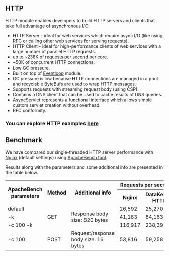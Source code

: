 ## HTTP

HTTP module enables developers to build HTTP servers and clients that take full advantage of asynchronous I/O.

* HTTP Server - ideal for web services which require async I/O (like using RPC or calling other web services for serving
 requests).
* HTTP Client - ideal for high-performance clients of web services with a large number of parallel HTTP requests.
* [up to ~238K of requests per second per core](#benchmark).
* ~50K of concurrent HTTP connections.
* Low GC pressure.
* Built on top of [Eventloop](https://github.com/softindex/datakernel/tree/master/core-eventloop) module.
* GC pressure is low because HTTP connections are managed in a pool and recyclable ByteBufs are used to wrap HTTP messages.
* Supports requests with streaming request body (using CSP).
* Contains a DNS client that can be used to cache results of DNS queries.
* AsyncServlet represents a functional interface which allows simple custom servlet creation without overhead.
* RFC conformity.

### You can explore HTTP examples [here](https://github.com/softindex/datakernel/tree/master/examples/http)

## Benchmark

We have compared our single-threaded HTTP server performance with [Nginx](http://nginx.org) (default settings) using [ApacheBench tool](http://httpd.apache.org/docs/2.4/programs/ab.html).

Results along with the parameters and some additional info are presented in the table below.

<table>
  <tr>
    <th rowspan="2">ApacheBench parameters</th>
    <th rowspan="2">Method</th>
    <th rowspan="2">Additional info</th>
    <th colspan="2">Requests per second</th>
  </tr>
  <tr>
    <th>Nginx</th>
    <th>DataKernel HTTP</th>
  </tr>
  <tr>
    <td>default</td>
    <td rowspan="3">GET</td>
    <td rowspan="3">Response body size: 820 bytes</td>
    <td>26,592</td>
    <td>25,270</td>
  </tr>
  <tr>
    <td>-k</td>
    <td>41,183</td>
    <td>84,163</td>
  </tr>
  <tr>
    <td>-c 100 -k</td>
    <td>116,917</td>
    <td>238,393</td>
  </tr>
  <tr>
    <td>-c 100</td>
    <td>POST</td>
    <td>Request/response body size: 16 bytes</td>
    <td>53,816</td>
    <td>59,258</td>
  </tr>
</table>
